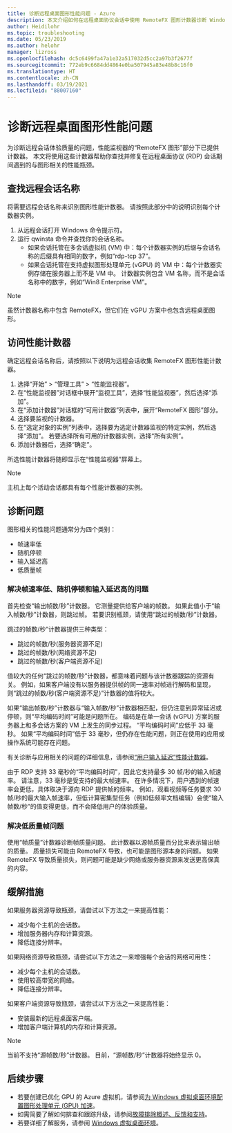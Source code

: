 ```yaml
---
title: 诊断远程桌面图形性能问题 - Azure
description: 本文介绍如何在远程桌面协议会话中使用 RemoteFX 图形计数器诊断 Windows 虚拟桌面中的图形性能问题。
author: Heidilohr
ms.topic: troubleshooting
ms.date: 05/23/2019
ms.author: helohr
manager: lizross
ms.openlocfilehash: dc5c6499fa47a1e32a517032d5cc2a97b3f2677f
ms.sourcegitcommit: 772eb9c6684dd4864e0ba507945a83e48b8c16f0
ms.translationtype: HT
ms.contentlocale: zh-CN
ms.lasthandoff: 03/19/2021
ms.locfileid: "88007160"
---
```

# <a name="diagnose-graphics-performance-issues-in-remote-desktop"></a>诊断远程桌面图形性能问题

为诊断远程会话体验质量的问题，性能监视器的“RemoteFX 图形”部分下已提供计数器。 本文将使用这些计数器帮助你查找并修复在远程桌面协议 (RDP) 会话期间遇到的与图形相关的性能瓶颈。

## <a name="find-your-remote-session-name"></a>查找远程会话名称

将需要远程会话名称来识别图形性能计数器。 请按照此部分中的说明识别每个计数器实例。

1. 从远程会话打开 Windows 命令提示符。
2. 运行 qwinsta 命令并查找你的会话名称。
    - 如果会话托管在多会话虚拟机 (VM) 中：每个计数器实例的后缀与会话名称的后缀具有相同的数字，例如“rdp-tcp 37”。
    - 如果会话托管在支持虚拟图形处理单元 (vGPU) 的 VM 中：每个计数器实例存储在服务器上而不是 VM 中。 计数器实例包含 VM 名称，而不是会话名称中的数字，例如“Win8 Enterprise VM”。

>[!NOTE]
> 虽然计数器名称中包含 RemoteFX，但它们在 vGPU 方案中也包含远程桌面图形。

## <a name="access-performance-counters"></a>访问性能计数器

确定远程会话名称后，请按照以下说明为远程会话收集 RemoteFX 图形性能计数器。

1. 选择“开始” > “管理工具” > “性能监视器”。
2. 在“性能监视器”对话框中展开“监视工具”，选择“性能监视器”，然后选择“添加”。   
3. 在“添加计数器”对话框的“可用计数器”列表中，展开“RemoteFX 图形”部分。 
4. 选择要监视的计数器。
5. 在“选定对象的实例”列表中，选择要为选定计数器监视的特定实例，然后选择“添加”。  若要选择所有可用的计数器实例，选择“所有实例”。
6. 添加计数器后，选择“确定”。

所选性能计数器将随即显示在“性能监视器”屏幕上。

>[!NOTE]
>主机上每个活动会话都具有每个性能计数器的实例。

## <a name="diagnose-issues"></a>诊断问题

图形相关的性能问题通常分为四个类别：

- 帧速率低
- 随机停顿
- 输入延迟高
- 低质量帧

### <a name="addressing-low-frame-rate-random-stalls-and-high-input-latency"></a>解决帧速率低、随机停顿和输入延迟高的问题

首先检查“输出帧数/秒”计数器。 它测量提供给客户端的帧数。 如果此值小于“输入帧数/秒”计数器，则跳过帧。 若要识别瓶颈，请使用“跳过的帧数/秒”计数器。

跳过的帧数/秒”计数器提供三种类型：

- 跳过的帧数/秒(服务器资源不足)
- 跳过的帧数/秒(网络资源不足)
- 跳过的帧数/秒(客户端资源不足)

值较大的任何“跳过的帧数/秒”计数器，都意味着问题与该计数器跟踪的资源有关。 例如，如果客户端没有以服务器提供帧的同一速率对帧进行解码和呈现，则“跳过的帧数/秒(客户端资源不足)”计数器的值将较大。

如果“输出帧数/秒”计数器与“输入帧数/秒”计数器相匹配，但仍注意到异常延迟或停顿，则“平均编码时间”可能是问题所在。 编码是在单一会话 (vGPU) 方案的服务器上和多会话方案的 VM 上发生的同步过程。 “平均编码时间”应低于 33 毫秒。 如果“平均编码时间”低于 33 毫秒，但仍存在性能问题，则正在使用的应用或操作系统可能存在问题。

有关诊断与应用相关的问题的详细信息，请参阅[“用户输入延迟”性能计数器](/windows-server/remote/remote-desktop-services/rds-rdsh-performance-counters/)。

由于 RDP 支持 33 毫秒的“平均编码时间”，因此它支持最多 30 帧/秒的输入帧速率。 请注意，33 毫秒是受支持的最大帧速率。 在许多情况下，用户遇到的帧速率会更低，具体取决于源向 RDP 提供帧的频率。 例如，观看视频等任务要求 30 帧/秒的最大输入帧速率，但低计算密集型任务（例如低频率文档编辑）会使“输入帧数/秒”的值变得更低，而不会降低用户的体验质量。

### <a name="addressing-poor-frame-quality"></a>解决低质量帧问题

使用“帧质量”计数器诊断帧质量问题。 此计数器以源帧质量百分比来表示输出帧的质量。 质量损失可能由 RemoteFX 导致，也可能是图形源本身的问题。 如果 RemoteFX 导致质量损失，则问题可能是缺少网络或服务器资源来发送更高保真的内容。

## <a name="mitigation"></a>缓解措施

如果服务器资源导致瓶颈，请尝试以下方法之一来提高性能：

- 减少每个主机的会话数。
- 增加服务器内存和计算资源。
- 降低连接分辨率。

如果网络资源导致瓶颈，请尝试以下方法之一来增强每个会话的网络可用性：

- 减少每个主机的会话数。
- 使用较高带宽的网络。
- 降低连接分辨率。

如果客户端资源导致瓶颈，请尝试以下方法之一来提高性能：

- 安装最新的远程桌面客户端。
- 增加客户端计算机的内存和计算资源。

> [!NOTE]
> 当前不支持“源帧数/秒”计数器。 目前，“源帧数/秒”计数器将始终显示 0。

## <a name="next-steps"></a>后续步骤

- 若要创建已优化 GPU 的 Azure 虚拟机，请参阅[为 Windows 虚拟桌面环境配置图形处理单元 (GPU) 加速](configure-vm-gpu.md)。
- 如需简要了解如何排查和跟踪升级，请参阅[故障排除概述、反馈和支持](troubleshoot-set-up-overview.md)。
- 若要详细了解服务，请参阅 [Windows 虚拟桌面环境](environment-setup.md)。
